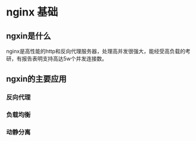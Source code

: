 # nginx 基础

## ngxin是什么

nginx是高性能的http和反向代理服务器，处理高并发很强大，能经受高负载的考研，有报告表明支持高达5w个并发连接数。

## ngxin的主要应用

### 反向代理

### 负载均衡

### 动静分离

